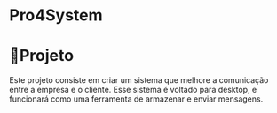 # Pro4System

# :page_facing_up:Projeto
Este projeto consiste em criar um sistema que melhore a comunicação entre a empresa e o cliente. Esse sistema é voltado para desktop, e funcionará como uma ferramenta de armazenar e enviar mensagens.
